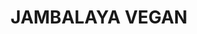 ---
title: JAMBALAYA VEGAN
draft: false
layout: recettes
type: plat
categories:
  - Plat chaud
auteur: Auré
regime:
  - vegan
  - sans-gluten
region: Nouvelle Orléans
cuisson: Oui
temperature: Chaud
plate: 50
check: Non
checkAlwaysOk: false
ingredients:
  sec:
    - title: Riz
      quantite: 5
      unit: Kg
  legumes:
    - title: Ail
      quantite: 3
      unit: tête·s
    - title: Cébette - Ciboule - Cive - Oignon vert
      quantite: 1
      unit: Kg
    - title: Céleri branche
      quantite: 500
      unit: grammes
    - title: Poivron (vert)
      quantite: 5
      unit: Kg
    - title: Poivron (rouge)
      quantite: 5
      unit: Kg
    - title: Oignon
      quantite: 6
      unit: Kg
  autres:
    - title: Chorizo végan
      quantite: 2
      unit: Kg
  epices:
    - title: Persil frais
      quantite: 2
      unit: bottes
    - title: Cumin moulu
      quantite: 10
    - title: Poivre
      quantite: 20
      unit: grammes
    - title: Oignon en poudre
      quantite: 20
      unit: grammes
    - title: Ail en poudre
      quantite: 40
      unit: grammes
    - title: Thym
      quantite: 40
    - title: Origan
      quantite: 40
      unit: grammes
    - title: Paprika
      quantite: 60
      unit: grammes
preparation: >-
  Trancher le chorizo végan et tout faire dorer à la poêle avec de l'huile.


  Faire quelques litres de bouillon de légumes.


  Découper tous les légumes  en mirepoix ( cube 1cm ) et hacher le persil.


  Faire revenir les oignons dans une grosse gamelle jusqu'à ce qu'ils soient bruns foncés. Ajouter juste assez de bouillon de légumes pour qu'ils fondent.


  Ajouter le céleri, les poivrons et les cébettes. Verser peu à peu de bouillon. Une fois les légumes tendres, ajouter les assaisonnements petit à petit.


  Cette sauce doit être épaisse, pas liquide. 


  Faire en deux fois le jambalaya. Diviser les légumes par deux et les répartir dans deux gamelles différentes.


  Calculer 1,5 volume d'eau pour 1 volume de riz. Verser l'eau et porter à ébullition. Ajuster l'assaisonnement. Puis verser le riz et porter à ébullition. Réduire le feu et couvrir. Ne rien toucher pendant 10min. Refaire l'opération. Puis une troisième fois si le riz n'est pas parfait.


  Rajouter les tranches de chorizo et gardant quelques portions sans chorizo pour une version sans gluten.
publishDate: 2025-06-01T19:44:00.000Z
---
